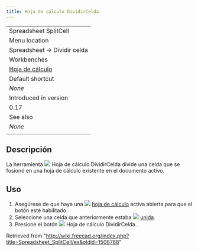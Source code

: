 ```yaml
---
title: Hoja de cálculo DividirCelda
---
```

|  |
| --- |
| Spreadsheet SplitCell |
| Menu location |
| Spreadsheet → Dividir celda |
| Workbenches |
| [Hoja de cálculo](/Spreadsheet_Workbench/es "Spreadsheet Workbench/es") |
| Default shortcut |
| *None* |
| Introduced in version |
| 0.17 |
| See also |
| *None* |
|  |

## Descripción

La herramienta ![](/images/Spreadsheet_SplitCell.svg) Hoja de cálculo DividirCelda divide una celda que se fusionó en una hoja de cálculo existente en el documento activo.

## Uso

1. Asegúrese de que haya una ![](/images/Spreadsheet_CreateSheet.svg) [hoja de cálculo](/Spreadsheet_CreateSheet "Spreadsheet CreateSheet") activa abierta para que el botón esté habilitado.
2. Seleccione una celda que anteriormente estaba ![](/images/Spreadsheet_MergeCells.svg) [unida](/Spreadsheet_MergeCells "Spreadsheet MergeCells").
3. Presione el botón ![](/images/Spreadsheet_SplitCell.svg) Hoja de cálculo DividirCelda.

Retrieved from "<http://wiki.freecad.org/index.php?title=Spreadsheet_SplitCell/es&oldid=1506788>"